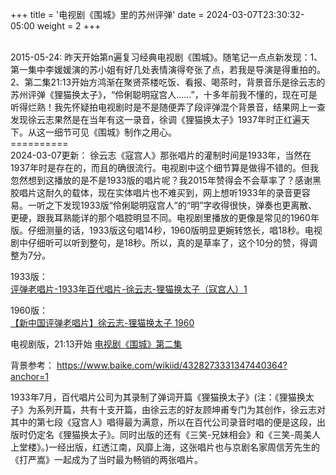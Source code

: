 +++
title = '电视剧《围城》里的苏州评弹'
date = 2024-03-07T23:30:32-05:00
weight = 2
+++

<br>
2015-05-24:
昨天开始第n遍复习经典电视剧《围城》。随笔记一点点新发现：1、第一集中李媛媛演的苏小姐有好几处表情演得夸张了点，若我是导演是得重拍的。2、第二集21:13开始方鸿渐在聚贤茶楼吃饭、看报、喝茶时，背景音乐是徐云志的苏州评弹《狸猫换太子》，“伶俐聪明寇宫人……”，十多年前我不懂的，现在可是听得烂熟！我先怀疑拍电视剧时是不是随便弄了段评弹混个背景音，结果网上一查发现徐云志果然是在当年有这一录音，徐调《狸猫换太子》1937年时正红遍天下。从这一细节可见《围城》制作之用心。
<br>
==========
<br>
2024-03-07更新： 徐云志《寇宫人》那张唱片的灌制时间是1933年，当然在1937年时是存在的，而且的确很流行。电视剧中这个细节算是做得不错的。但我忽然想到这播放的是不是1933版的唱片呢？我2015年赞得会不会草率了？感谢黑胶唱片这耐久的载体，现在实体唱片也不难买到，网上想听1933年的录音更容易。一听之下发现1933版“伶俐聪明寇宫人”的“明”字收得很快，弹奏也更离散、更硬，跟我耳熟能详的那个唱腔明显不同。电视剧里播放的更像是常见的1960年版。仔细测量的话，1933版这句唱14秒，1960版明显更婉转悠长，唱18秒。电视剧中仔细听可以听到整句，是18秒。所以，真的是草率了，这个10分的赞，得调整为7分。

1933版：<br>
<a href="https://www.bilibili.com/video/BV1BT4y1F7HG/ " target="_blank" rel="noopener noreferrer">评弹老唱片-1933年百代唱片-徐云志-狸猫换太子（寇宫人）1 </a> <br>

1960版：<br>
<a href="https://www.bilibili.com/video/BV1mJ41197S5/" target="_blank" rel="noopener noreferrer">【新中国评弹老唱片】徐云志-狸猫换太子 1960 </a> <br>

电视剧版，21:13开始
<a href="https://www.youtube.com/watch?v=e1uSrKtXtCo" target="_blank" rel="noopener noreferrer">电视剧《围城》第二集</a> <br>

背景参考： https://www.baike.com/wikiid/4328273331347440364?anchor=1

1933年7月，百代唱片公司为其录制了弹词开篇《狸猫换太子》(注：《狸猫换太子》为系列开篇，共有十支开篇，由徐云志的好友顾坤甫专门为其创作，徐云志对其中的第七段《寇宫人》唱得最为满意，所以在百代公司录音时唱的便是这段，出版时仍定名《狸猫换太子》。同时出版的还有《三笑-兄妹相会》和《三笑-周美人上堂楼》。)一经出版，红透江南，风靡上海，这张唱片也与京剧名家周信芳先生的《打严嵩》一起成为了当时最为畅销的两张唱片。